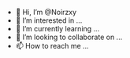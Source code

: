 - 👋 Hi, I’m @Noirzxy
- 👀 I’m interested in ...
- 🌱 I’m currently learning ...
- 💞️ I’m looking to collaborate on ...
- 📫 How to reach me ...

<!---
Noirzxy/Noirzxy is a ✨ special ✨ repository because its `README.md` (this file) appears on your GitHub profile.
You can click the Preview link to take a look at your changes.
--->
